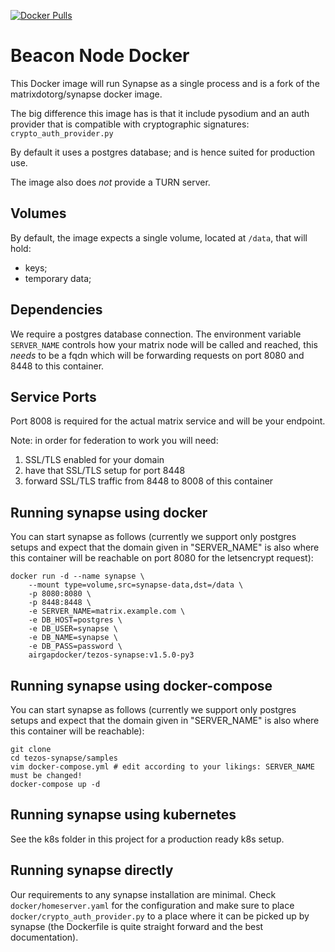 [![Docker Pulls](https://img.shields.io/docker/pulls/airgapdocker/beacon-node)](https://hub.docker.com/r/airgapdocker/beacon-node)

# Beacon Node Docker

This Docker image will run Synapse as a single process and is a fork of the matrixdotorg/synapse docker image.

The big difference this image has is that it include pysodium and an auth provider that is compatible with cryptographic signatures: `crypto_auth_provider.py`

By default it uses a postgres database; and is hence suited for production use.

The image also does _not_ provide a TURN server.

## Volumes

By default, the image expects a single volume, located at `/data`, that will hold:

- keys;
- temporary data;

## Dependencies

We require a postgres database connection. The environment variable `SERVER_NAME` controls how your matrix node will be called and reached, this _needs_ to be a fqdn which will be forwarding requests on port 8080 and 8448 to this container.

## Service Ports

Port 8008 is required for the actual matrix service and will be your endpoint.

Note: in order for federation to work you will need:

1. SSL/TLS enabled for your domain
2. have that SSL/TLS setup for port 8448
3. forward SSL/TLS traffic from 8448 to 8008 of this container

## Running synapse using docker

You can start synapse as follows (currently we support only postgres setups and expect that the domain given in "SERVER_NAME" is also where this container will be reachable on port 8080 for the letsencrypt request):

```
docker run -d --name synapse \
    --mount type=volume,src=synapse-data,dst=/data \
    -p 8080:8080 \
    -p 8448:8448 \
    -e SERVER_NAME=matrix.example.com \
    -e DB_HOST=postgres \
    -e DB_USER=synapse \
    -e DB_NAME=synapse \
    -e DB_PASS=password \
    airgapdocker/tezos-synapse:v1.5.0-py3
```

## Running synapse using docker-compose

You can start synapse as follows (currently we support only postgres setups and expect that the domain given in "SERVER_NAME" is also where this container will be reachable):

```
git clone
cd tezos-synapse/samples
vim docker-compose.yml # edit according to your likings: SERVER_NAME must be changed!
docker-compose up -d
```

## Running synapse using kubernetes

See the k8s folder in this project for a production ready k8s setup.

## Running synapse directly

Our requirements to any synapse installation are minimal. Check `docker/homeserver.yaml` for the configuration and make sure to place `docker/crypto_auth_provider.py` to a place where it can be picked up by synapse (the Dockerfile is quite straight forward and the best documentation).
